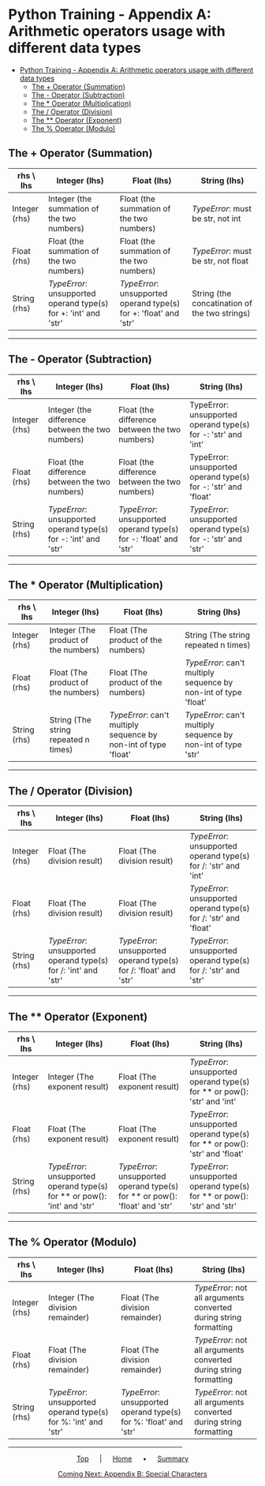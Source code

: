 # Python Training - Appendix A: Arithmetic operators usage with different data types

- [Python Training - Appendix A: Arithmetic operators usage with different data types](#python-training---appendix-a-arithmetic-operators-usage-with-different-data-types)
  - [The + Operator (Summation)](#the--operator-summation)
  - [The - Operator (Subtraction)](#the---operator-subtraction)
  - [The \* Operator (Multiplication)](#the--operator-multiplication)
  - [The / Operator (Division)](#the--operator-division)
  - [The \*\* Operator (Exponent)](#the--operator-exponent)
  - [The % Operator (Modulo)](#the--operator-modulo)

## The + Operator (Summation)

| rhs \ lhs     | Integer (lhs)                                                   | Float (lhs)                                                       | String (lhs)                                  |
| ------------- | --------------------------------------------------------------- | ----------------------------------------------------------------- | --------------------------------------------- |
| Integer (rhs) | Integer (the summation of the two numbers)                      | Float (the summation of the two numbers)                          | *TypeError*: must be str, not int             |
| Float (rhs)   | Float (the summation of the two numbers)                        | Float (the summation of the two numbers)                          | *TypeError*: must be str, not float           |
| String (rhs)  | *TypeError*: unsupported operand type(s) for +: 'int' and 'str' | *TypeError*: unsupported operand type(s) for +: 'float' and 'str' | String (the concatination of the two strings) |

---

## The - Operator (Subtraction)

| rhs \ lhs     | Integer (lhs)                                                   | Float (lhs)                                                       | String (lhs)                                                    |
| ------------- | --------------------------------------------------------------- | ----------------------------------------------------------------- | --------------------------------------------------------------- |
| Integer (rhs) | Integer (the difference between the two numbers)                | Float (the difference between the two numbers)                    | TypeError: unsupported operand type(s) for -: 'str' and 'int'   |
| Float (rhs)   | Float (the difference between the two numbers)                  | Float (the difference between the two numbers)                    | TypeError: unsupported operand type(s) for -: 'str' and 'float' |
| String (rhs)  | *TypeError*: unsupported operand type(s) for -: 'int' and 'str' | *TypeError*: unsupported operand type(s) for -: 'float' and 'str' | *TypeError*: unsupported operand type(s) for -: 'str' and 'str' |

---

## The * Operator (Multiplication)

| rhs \ lhs     | Integer (lhs)                        | Float (lhs)                                                     | String (lhs)                                                    |
| ------------- | ------------------------------------ | --------------------------------------------------------------- | --------------------------------------------------------------- |
| Integer (rhs) | Integer (The product of the numbers) | Float (The product of the numbers)                              | String (The string repeated n times)                            |
| Float (rhs)   | Float (The product of the numbers)   | Float (The product of the numbers)                              | *TypeError*: can't multiply sequence by non-int of type 'float' |
| String (rhs)  | String (The string repeated n times) | *TypeError*: can't multiply sequence by non-int of type 'float' | *TypeError*: can't multiply sequence by non-int of type 'str'   |

---

## The / Operator (Division)

| rhs \ lhs     | Integer (lhs)                                                   | Float (lhs)                                                       | String (lhs)                                                      |
| ------------- | --------------------------------------------------------------- | ----------------------------------------------------------------- | ----------------------------------------------------------------- |
| Integer (rhs) | Float (The division result)                                     | Float (The division result)                                       | *TypeError*: unsupported operand type(s) for /: 'str' and 'int'   |
| Float (rhs)   | Float (The division result)                                     | Float (The division result)                                       | *TypeError*: unsupported operand type(s) for /: 'str' and 'float' |
| String (rhs)  | *TypeError*: unsupported operand type(s) for /: 'int' and 'str' | *TypeError*: unsupported operand type(s) for /: 'float' and 'str' | *TypeError*: unsupported operand type(s) for /: 'str' and 'str'   |

---

## The ** Operator (Exponent)

| rhs \ lhs     | Integer (lhs)                                                             | Float (lhs)                                                                 | String (lhs)                                                                |
| ------------- | ------------------------------------------------------------------------- | --------------------------------------------------------------------------- | --------------------------------------------------------------------------- |
| Integer (rhs) | Integer (The exponent result)                                             | Float (The exponent result)                                                 | *TypeError*: unsupported operand type(s) for ** or pow(): 'str' and 'int'   |
| Float (rhs)   | Float (The exponent result)                                               | Float (The exponent result)                                                 | *TypeError*: unsupported operand type(s) for ** or pow(): 'str' and 'float' |
| String (rhs)  | *TypeError*: unsupported operand type(s) for ** or pow(): 'int' and 'str' | *TypeError*: unsupported operand type(s) for ** or pow(): 'float' and 'str' | *TypeError*: unsupported operand type(s) for ** or pow(): 'str' and 'str'   |

---

## The % Operator (Modulo)

| rhs \ lhs     | Integer (lhs)                                                   | Float (lhs)                                                       | String (lhs)                                                      |
| ------------- | --------------------------------------------------------------- | ----------------------------------------------------------------- | ----------------------------------------------------------------- |
| Integer (rhs) | Integer (The division remainder)                                | Float (The division remainder)                                    | *TypeError*: not all arguments converted during string formatting |
| Float (rhs)   | Float (The division remainder)                                  | Float (The division remainder)                                    | *TypeError*: not all arguments converted during string formatting |
| String (rhs)  | *TypeError*: unsupported operand type(s) for %: 'int' and 'str' | *TypeError*: unsupported operand type(s) for %: 'float' and 'str' | *TypeError*: not all arguments converted during string formatting |

<span style="text-align:center">

<hr style="width:70%">

[Top](#python-training---appendix-a-arithmetic-operators-usage-with-different-data-types) &emsp; | &emsp; [Home](../README.md) &emsp; • &emsp; [Summary](../summary.md)

[Coming Next: Appendix B: Special Characters](appendix-b-special-characters.md)

</span>
